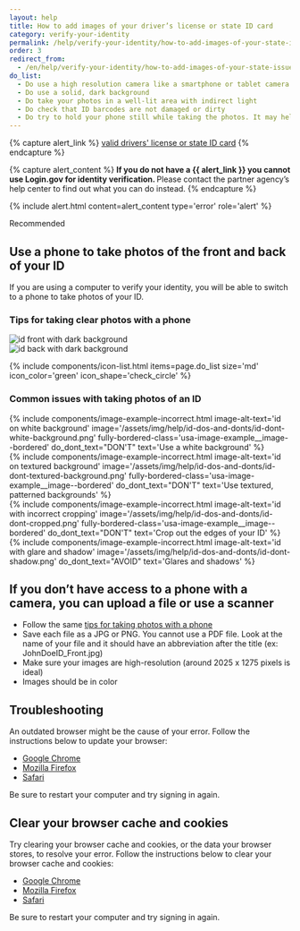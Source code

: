 ```yaml
---
layout: help
title: How to add images of your driver’s license or state ID card
category: verify-your-identity
permalink: /help/verify-your-identity/how-to-add-images-of-your-state-issued-id/
order: 3
redirect_from:
  - /en/help/verify-your-identity/how-to-add-images-of-your-state-issued-id/
do_list: 
  - Do use a high resolution camera like a smartphone or tablet camera. Your computer webcam may not take clear photos.
  - Do use a solid, dark background
  - Do take your photos in a well-lit area with indirect light
  - Do check that ID barcodes are not damaged or dirty
  - Do try to hold your phone still while taking the photos. It may help to prop your arms on the table to steady yourself.
---
```


{% capture alert_link %}
  <a href="/help/verify-your-identity/accepted-state-issued-identification/">valid drivers' license or state ID card</a>
{% endcapture %}

{% capture alert_content %}
  <strong>
    If you do not have a {{ alert_link }} you cannot use Login.gov for identity verification.
  </strong>
  Please contact the partner agency’s help center to find out what you can do instead.
{% endcapture %}

{%
  include alert.html
  content=alert_content
  type='error'
  role='alert'
%}

<span class="usa-tag usa-tag--informative">Recommended</span>
## Use a phone to take photos of the front and back of your ID

If you are using a computer to verify your identity, you will be able to switch to a phone to take photos of your ID.

### Tips for taking clear photos with a phone

<div class="grid-row grid-gap">
  <div class="tablet:grid-col">
    <img alt="id front with dark background" src="{{ site.baseurl }}/assets/img/help/id-dos-and-donts/id-do-front.png" />
  </div>
  <div class="tablet:grid-col">
    <img alt="id back with dark background" src="{{ site.baseurl }}/assets/img/help/id-dos-and-donts/id-do-back.png" />
  </div>
</div>

{%
  include components/icon-list.html
  items=page.do_list
  size='md'
  icon_color='green'
  icon_shape='check_circle'
%}

### Common issues with taking photos of an ID

<div class="grid-row grid-gap">
  <div class="tablet:grid-col">
    {%
      include components/image-example-incorrect.html
      image-alt-text='id on white background'
      image='/assets/img/help/id-dos-and-donts/id-dont-white-background.png'
      fully-bordered-class='usa-image-example__image--bordered'
      do_dont_text="DON'T"
      text='Use a white background'
    %}
  </div>
  <div class="tablet:grid-col">
    {%
      include components/image-example-incorrect.html
      image-alt-text='id on textured background'
      image='/assets/img/help/id-dos-and-donts/id-dont-textured-background.png'
      fully-bordered-class='usa-image-example__image--bordered'
      do_dont_text="DON'T"
      text='Use textured, patterned backgrounds'
    %}
  </div>
</div>
<div class="grid-row grid-gap">
  <div class="tablet:grid-col">
    {%
      include components/image-example-incorrect.html
      image-alt-text='id with incorrect cropping'
      image='/assets/img/help/id-dos-and-donts/id-dont-cropped.png'
      fully-bordered-class='usa-image-example__image--bordered'
      do_dont_text="DON'T"
      text='Crop out the edges of your ID'
    %}
  </div>
  <div class="tablet:grid-col">
    {%
      include components/image-example-incorrect.html
      image-alt-text='id with glare and shadow'
      image='/assets/img/help/id-dos-and-donts/id-dont-shadow.png'
      do_dont_text="AVOID"
      text='Glares and shadows'
    %}
  </div>
</div>

## If you don’t have access to a phone with a camera, you can upload a file or use a scanner
* Follow the same [tips for taking photos with a phone](#use-a-phone-to-take-photos-of-the-front-and-back-of-your-id)
* Save each file as a JPG or PNG. You cannot use a PDF file. Look at the name of your file and it should have an abbreviation after the title (ex: JohnDoeID_Front.jpg)
* Make sure your images are high-resolution (around 2025 x 1275 pixels is ideal)
* Images should be in color

## Troubleshooting

An outdated browser might be the cause of your error. Follow the instructions below to update your browser:

* [Google Chrome](https://support.google.com/chrome/answer/95414?co=GENIE.Platform%3DDesktop&hl=en-US)
* [Mozilla Firefox](https://support.mozilla.org/en-US/kb/update-firefox-latest-version)
* [Safari](https://support.apple.com/en-us/HT204416)

Be sure to restart your computer and try signing in again.

## Clear your browser cache and cookies

Try clearing your browser cache and cookies, or the data your browser stores, to resolve your error. Follow the instructions below to clear your browser cache and cookies:

* [Google Chrome](https://support.google.com/accounts/answer/32050?co=GENIE.Platform%3DDesktop&hl=en)
* [Mozilla Firefox](https://support.mozilla.org/en-US/kb/how-clear-firefox-cache)
* [Safari](https://support.apple.com/en-us/HT201265)

Be sure to restart your computer and try signing in again.